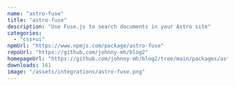 ```yaml
---
name: "astro-fuse"
title: "astro-fuse"
description: "Use Fuse.js to search documents in your Astro site"
categories:
  - "css+ui"
npmUrl: "https://www.npmjs.com/package/astro-fuse"
repoUrl: "https://github.com/johnny-mh/blog2"
homepageUrl: "https://github.com/johnny-mh/blog2/tree/main/packages/astro-fuse"
downloads: 161
image: "/assets/integrations/astro-fuse.png"
---
```

